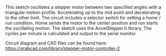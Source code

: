 This sketch oscillates a stepper motor between two specified angles with a triangular motion profile. Accelerating up to the mid point and decelerating to the other limit.
The circuit includes a selector switch for setting a home / run condition. Home sends the motor to the center position and run starts the oscillating motion.
The sketch uses the AccelStepper.h library.
The cycles per minute is calculated and output to the serial monitor.

Circuit diagram and CAD files can be found here: https://grabcad.com/library/stepper-motor-controller-2
